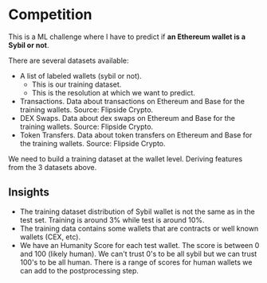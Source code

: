 # Competition

This is a ML challenge where I have to predict if **an Ethereum wallet is a Sybil or not**.

There are several datasets available:

- A list of labeled wallets (sybil or not).
  - This is our training dataset.
  - This is the resolution at which we want to predict.
- Transactions. Data about transactions on Ethereum and Base for the training wallets. Source: Flipside Crypto.
- DEX Swaps. Data about dex swaps on Ethereum and Base for the training wallets. Source: Flipside Crypto.
- Token Transfers. Data about token transfers on Ethereum and Base for the training wallets. Source: Flipside Crypto.

We need to build a training dataset at the wallet level. Deriving features from the 3 datasets above.

## Insights

- The training dataset distribution of Sybil wallet is not the same as in the test set. Training is around 3% while test is around 10%.
- The training data contains some wallets that are contracts or well known wallets (CEX, etc).
- We have an Humanity Score for each test wallet. The score is between 0 and 100 (likely human). We can't trust 0's to be all sybil but we can trust 100's to be all human. There is a range of scores for human wallets we can add to the postprocessing step.
